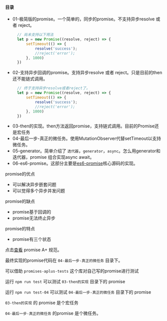 #### 目录
- 01-极简版的promise。一个简单的，同步的promise。不支持异步resolve 或者 reject。
    ```js
      // 尚未支持以下用法
      let p = new Promise((resolve, reject) => {
          setTimeout(() => {
              resolve('success');
              //reject('error'); 
          }, 1000)  
      })
    ```
- 02-支持异步回调的promise。支持异步resolve 或者 reject。只是目前的then还不能链式调用。
    ```js
      // 终于支持异步resolve或者reject了。
      let p = new Promise((resolve, reject) => {
          setTimeout(() => {
              resolve('success');
              //reject('error'); 
          }, 1000)  
      })
    ```
- 03-then的实现。then方法返回promise，支持链式调用。目前的Promise还是宏任务
- 04-最后一步-真正的微任务。使用MutationObserver代替setTimeout以支持微任务。
- 05-generator。简单介绍了 `迭代器`，`generator`，`async`。怎么用generator和迭代器，promise 组合实现async await。
- 06-es6-promise。这部分主要是[es6-promise](https://github.com/stefanpenner/es6-promise)核心源码的实现。


promise的优点
- 可以解决异步嵌套问题
- 可以觉得多个异步并发问题

promise的缺点
- promise基于回调的
- promise无法终止异步


promise的特点
- promise有三个状态


点击[查看](https://promisesaplus.com/) promise A+ 规范。

最终实现的promise代码在 `04-最后一步-真正的微任务` 目录下。


可以借助 `promises-aplus-tests` 这个库对自己写的promise进行测试

运行 `npm run test` 可以测试 `03-then的实现` 目录下的 promise

运行 `npm run test-04` 可以测试 `04-最后一步-真正的微任务` 目录下的 promise

`03-then的实现` 的 promise 是个宏任务

`04-最后一步-真正的微任务` 的promise 是个微任务。
